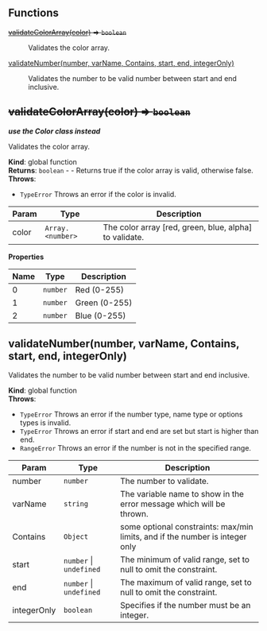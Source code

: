 ## Functions

<dl>
<dt><del><a href="#validateColorArray">validateColorArray(color)</a> ⇒ <code>boolean</code></del></dt>
<dd><p>Validates the color array.</p>
</dd>
<dt><a href="#validateNumber">validateNumber(number, varName, Contains, start, end, integerOnly)</a></dt>
<dd><p>Validates the number to be valid number between start and end inclusive.</p>
</dd>
</dl>

<a name="validateColorArray"></a>

## ~~validateColorArray(color) ⇒ <code>boolean</code>~~
***use the Color class instead***

Validates the color array.

**Kind**: global function  
**Returns**: <code>boolean</code> - - Returns true if the color array is valid, otherwise false.  
**Throws**:

- <code>TypeError</code> Throws an error if the color is invalid.


| Param | Type | Description |
| --- | --- | --- |
| color | <code>Array.&lt;number&gt;</code> | The color array [red, green, blue, alpha] to validate. |

**Properties**

| Name | Type | Description |
| --- | --- | --- |
| 0 | <code>number</code> | Red (0-255) |
| 1 | <code>number</code> | Green (0-255) |
| 2 | <code>number</code> | Blue (0-255) |

<a name="validateNumber"></a>

## validateNumber(number, varName, Contains, start, end, integerOnly)
Validates the number to be valid number between start and end inclusive.

**Kind**: global function  
**Throws**:

- <code>TypeError</code> Throws an error if the number type, name type or options types is invalid.
- <code>TypeError</code> Throws an error if start and end are set but start is higher than end.
- <code>RangeError</code> Throws an error if the number is not in the specified range.


| Param | Type | Description |
| --- | --- | --- |
| number | <code>number</code> | The number to validate. |
| varName | <code>string</code> | The variable name to show in the error message which will be thrown. |
| Contains | <code>Object</code> | some optional constraints: max/min limits, and if the number is integer only |
| start | <code>number</code> \| <code>undefined</code> | The minimum of valid range, set to null to omit the constraint. |
| end | <code>number</code> \| <code>undefined</code> | The maximum of valid range, set to null to omit the constraint. |
| integerOnly | <code>boolean</code> | Specifies if the number must be an integer. |

